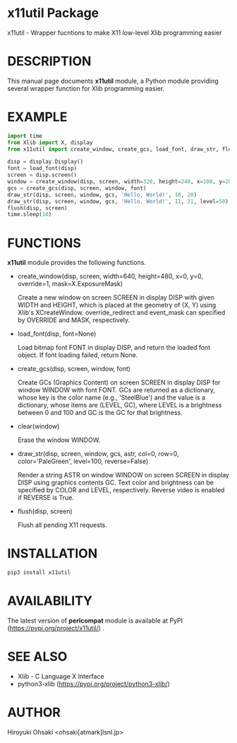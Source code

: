 # x11util Package

x11util - Wrapper fucntions to make X11 low-level Xlib programming easier

# DESCRIPTION

This manual page documents **x11util** module, a Python module providing
several wrapper function for Xlib programming easier.

# EXAMPLE

```python
import time
from Xlib import X, display
from x11util import create_window, create_gcs, load_font, draw_str, flush

disp = display.Display()
font = load_font(disp)
screen = disp.screen()
window = create_window(disp, screen, width=320, height=240, x=100, y=200)
gcs = create_gcs(disp, screen, window, font)
draw_str(disp, screen, window, gcs, 'Hello, World!', 10, 20)
draw_str(disp, screen, window, gcs, 'Hello, World!', 11, 21, level=50)
flush(disp, screen)
time.sleep(10)
```

# FUNCTIONS

**x11util** module provides the following functions.

- create_window(disp, screen, width=640, height=480, x=0, y=0, override=1, mask=X.ExposureMask)

  Create a new window on screen SCREEN in display DISP with given WIDTH and
  HEIGHT, which is placed at the geometry of (X, Y) using Xlib's
  XCreateWindow.  override_redirect and event_mask can specified by OVERRIDE
  and MASK, respectively.

- load_font(disp, font=None)

  Load bitmap font FONT in display DISP, and return the loaded font object.
  If font loading failed, return None.

- create_gcs(disp, screen, window, font)

  Create GCs (Graphics Content) on screen SCREEN in display DISP for window
  WINDOW with font FONT.  GCs are returned as a dictionary, whose key is the
  color name (e.g., 'SteelBlue') and the value is a dictionary, whose items
  are (LEVEL, GC), where LEVEL is a brightness between 0 and 100 and GC is the
  GC for that brightness.

- clear(window)

  Erase the window WINDOW.

- draw_str(disp, screen, window, gcs, astr, col=0, row=0, color='PaleGreen', level=100, reverse=False)

  Render a string ASTR on window WINDOW on screen SCREEN in display DISP using
  graphics contents GC.  Text color and brightness can be specified by COLOR
  and LEVEL, respectively.  Reverse video is enabled if REVERSE is True.

- flush(disp, screen)

  Flush all pending X11 requests.

# INSTALLATION

```python
pip3 install x11util
```

# AVAILABILITY

The latest version of **perlcompat** module is available at PyPI
(https://pypi.org/project/x11util/) .

# SEE ALSO

- Xlib - C Language X Interface
- python3-xlib (https://pypi.org/project/python3-xlib/)

# AUTHOR

Hiroyuki Ohsaki <ohsaki[atmark]lsnl.jp>
